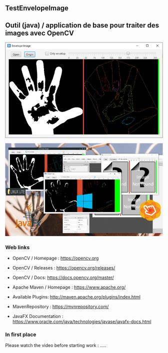 ## TestEnvelopeImage
## Outil (java) / application de base pour traiter des images avec OpenCV

![Alt text](https://github.com/HERMANN3712/TestEnvelopeImage/blob/master/media/image%20application.png?raw=true "screenshot")

![Alt text](https://github.com/HERMANN3712/TestEnvelopeImage/blob/master/media/copie%20ecran.png?raw=true "screenshot")


### Web links

* OpenCV / Homepage : <https://opencv.org>
* OpenCV / Releases : <https://opencv.org/releases/>
* OpenCV / Docs: <https://docs.opencv.org/master/>

* Apache Maven / Homepage : <https://www.apache.org/>
* Available Plugins: <http://maven.apache.org/plugins/index.html>
* MavenRepository  : <https://mvnrepository.com/>

* JavaFX Documentation : <https://www.oracle.com/java/technologies/javase/javafx-docs.html>


### In first place

Please watch the video before starting work :
.....
